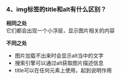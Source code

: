 ### 4、img标签的title和alt有什么区别？

**相同之处**  
它们都会出现一个小浮层，显示图片相关的内容  

**不同之处**  

- 图片加载不出来时会显示alt当中的文字
- 搜索引擎可以通过alt获取图片描述信息
- title可以在任何元素上使用，起到说明作用